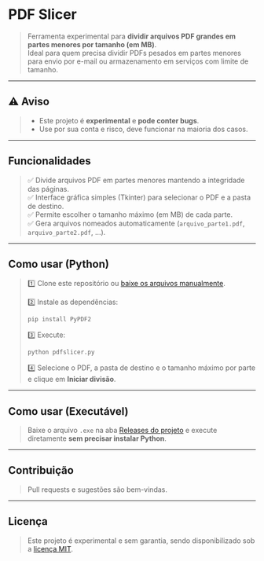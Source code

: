 # PDF Slicer

> Ferramenta experimental para **dividir arquivos PDF grandes em partes menores por tamanho (em MB)**.  
> Ideal para quem precisa dividir PDFs pesados em partes menores para envio por e-mail ou armazenamento em serviços com limite de tamanho.

---

## ⚠️ Aviso

> - Este projeto é **experimental** e **pode conter bugs**.  
> - Use por sua conta e risco, deve funcionar na maioria dos casos.

---

## Funcionalidades

> ✅ Divide arquivos PDF em partes menores mantendo a integridade das páginas.  
> ✅ Interface gráfica simples (Tkinter) para selecionar o PDF e a pasta de destino.  
> ✅ Permite escolher o tamanho máximo (em MB) de cada parte.  
> ✅ Gera arquivos nomeados automaticamente (`arquivo_parte1.pdf`, `arquivo_parte2.pdf`, ...).

---

## Como usar (Python)

> 1️⃣ Clone este repositório ou [baixe os arquivos manualmente](https://github.com/caue-r/PDF-Slicer/archive/refs/heads/main.zip).  
> 
> 2️⃣ Instale as dependências:
> ```bash
> pip install PyPDF2
> ```
> 
> 3️⃣ Execute:
> ```bash
> python pdfslicer.py
> ```
> 
> 4️⃣ Selecione o PDF, a pasta de destino e o tamanho máximo por parte e clique em **Iniciar divisão**.

---

## Como usar (Executável)

> Baixe o arquivo `.exe` na aba [Releases do projeto](https://github.com/caue-r/PDF-Slicer/releases) e execute diretamente **sem precisar instalar Python**.

---

## Contribuição

> Pull requests e sugestões são bem-vindas.

---

## Licença

> Este projeto é experimental e sem garantia, sendo disponibilizado sob a [licença MIT](https://github.com/caue-r/PDF-Slicer/blob/main/LICENSE).
